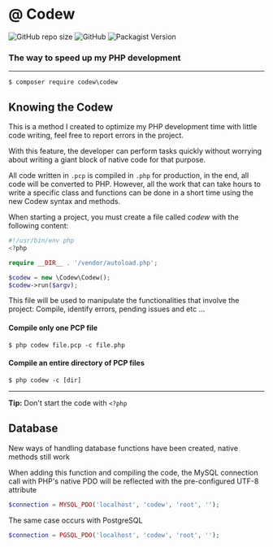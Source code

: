 # @ Codew

![GitHub repo size](https://img.shields.io/github/repo-size/ianpatricck/codew) ![GitHub](https://img.shields.io/github/license/ianpatricck/codew)
![Packagist Version](https://img.shields.io/packagist/v/codew/codew)

### The way to speed up my PHP development

---

```
$ composer require codew\codew
```

## Knowing the Codew

This is a method I created to optimize my PHP development time with little code writing, feel free to report errors in the project.

With this feature, the developer can perform tasks quickly without worrying about writing a giant block of native code for that purpose.

All code written in ```.pcp``` is compiled in ```.php``` for production, in the end, all code will be converted to PHP. However, all the work that can take hours to write a specific class and functions can be done in a short time using the new Codew syntax and methods.

When starting a project, you must create a file called _codew_ with the following content:

```php
#!/usr/bin/env php
<?php

require __DIR__ . '/vendor/autoload.php';

$codew = new \Codew\Codew();
$codew->run($argv);
```

This file will be used to manipulate the functionalities that involve the project: Compile, identify errors, pending issues and etc ...

#### Compile only one PCP file

```
$ php codew file.pcp -c file.php
```

#### Compile an entire directory of PCP files

```
$ php codew -c [dir]
```

---

__Tip:__ Don't start the code with ```<?php```

## Database

New ways of handling database functions have been created, native methods still work

When adding this function and compiling the code, the MySQL connection call with PHP's native PDO will be reflected with the pre-configured UTF-8 attribute

```php
$connection = MYSQL_PDO('localhost', 'codew', 'root', '');
```

The same case occurs with PostgreSQL

```php
$connection = PGSQL_PDO('localhost', 'codew', 'root', '');
```
